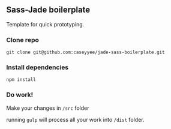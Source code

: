## Sass-Jade boilerplate

Template for quick prototyping.

### Clone repo

    git clone git@github.com:caseyyee/jade-sass-boilerplate.git 

### Install dependencies

    npm install
    
### Do work!

Make your changes in `/src` folder

running `gulp` will process all your work into `/dist` folder.  

    
